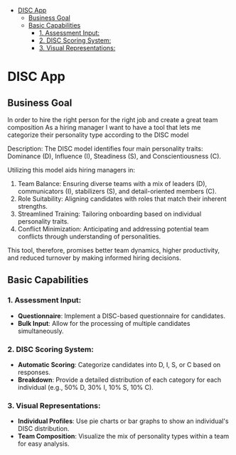 - [DISC App](#disc-app)
  - [Business Goal](#business-goal)
  - [Basic Capabilities](#basic-capabilities)
    - [1. Assessment Input:](#1-assessment-input)
    - [2. DISC Scoring System:](#2-disc-scoring-system)
    - [3. Visual Representations:](#3-visual-representations)


# DISC App

## Business Goal
In order to hire the right person for the right job and create a great team composition
As a hiring manager 
I want to have a tool that lets me categorize their personality type according to the DISC model

Description:
The DISC model identifies four main personality traits: Dominance (D), Influence (I), Steadiness (S), and Conscientiousness (C).
 
Utilizing this model aids hiring managers in:
1. Team Balance: Ensuring diverse teams with a mix of leaders (D), communicators (I), stabilizers (S), and detail-oriented members (C).
2. Role Suitability: Aligning candidates with roles that match their inherent strengths.
3. Streamlined Training: Tailoring onboarding based on individual personality traits.
4. Conflict Minimization: Anticipating and addressing potential team conflicts through understanding of personalities.

This tool, therefore, promises better team dynamics, higher productivity, and reduced turnover by making informed hiring decisions.

## Basic Capabilities
### 1. Assessment Input:
- **Questionnaire**: Implement a DISC-based questionnaire for candidates.
- **Bulk Input**: Allow for the processing of multiple candidates simultaneously.

### 2. DISC Scoring System:
- **Automatic Scoring**: Categorize candidates into D, I, S, or C based on responses.
- **Breakdown**: Provide a detailed distribution of each category for each individual (e.g., 50% D, 30% I, 10% S, 10% C).

### 3. Visual Representations:
- **Individual Profiles**: Use pie charts or bar graphs to show an individual's DISC distribution.
- **Team Composition**: Visualize the mix of personality types within a team for easy analysis.